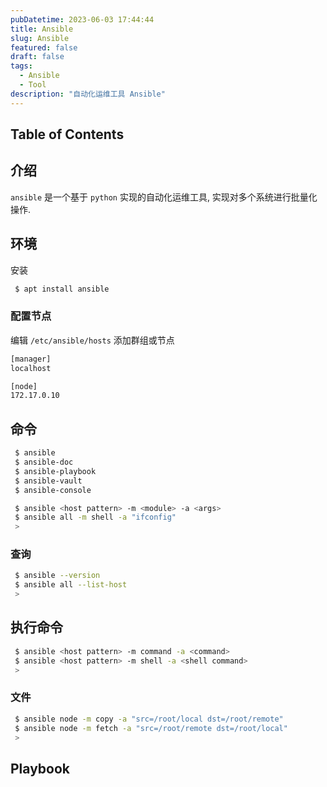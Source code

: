 ```yaml
---
pubDatetime: 2023-06-03 17:44:44
title: Ansible
slug: Ansible
featured: false
draft: false
tags:
  - Ansible
  - Tool
description: "自动化运维工具 Ansible"
---
```


## Table of Contents

## 介绍

`ansible` 是一个基于 `python` 实现的自动化运维工具, 实现对多个系统进行批量化操作.

## 环境

安装

```bash
 $ apt install ansible
```

### 配置节点

编辑 `/etc/ansible/hosts` 添加群组或节点

```bash
[manager]
localhost

[node]
172.17.0.10

```

## 命令

```bash
 $ ansible
 $ ansible-doc
 $ ansible-playbook
 $ ansible-vault
 $ ansible-console

 $ ansible <host pattern> -m <module> -a <args>
 $ ansible all -m shell -a "ifconfig"
 >
```

### 查询

```bash
 $ ansible --version
 $ ansible all --list-host
 >
```

## 执行命令

```bash
 $ ansible <host pattern> -m command -a <command>
 $ ansible <host pattern> -m shell -a <shell command>
 >
```

### 文件

```bash
 $ ansible node -m copy -a "src=/root/local dst=/root/remote"
 $ ansible node -m fetch -a "src=/root/remote dst=/root/local"
 >
```

## Playbook
